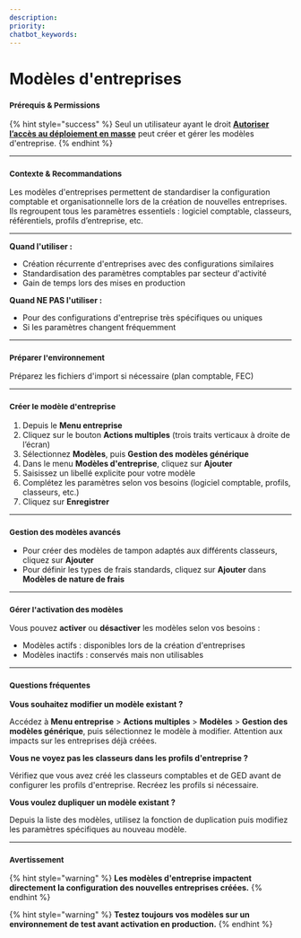 ```yaml
---
description: 
priority: 
chatbot_keywords: 
---
```


# Modèles d'entreprises

### <sup>**Prérequis & Permissions**</sup>

{% hint style="success" %}
Seul un utilisateur ayant le droit [**Autoriser l’accès au déploiement en masse**](detail-des-droits.md) peut créer et gérer les modèles d'entreprise.
{% endhint %}

***

### <sup>**Contexte & Recommandations**</sup>

Les modèles d'entreprises permettent de standardiser la configuration comptable et organisationnelle lors de la création de nouvelles entreprises. Ils regroupent tous les paramètres essentiels : logiciel comptable, classeurs, référentiels, profils d’entreprise, etc.

***

**Quand l'utiliser :**

* Création récurrente d'entreprises avec des configurations similaires
* Standardisation des paramètres comptables par secteur d'activité
* Gain de temps lors des mises en production

**Quand NE PAS l'utiliser :**

* Pour des configurations d'entreprise très spécifiques ou uniques
* Si les paramètres changent fréquemment

***

### <sup>**Préparer l'environnement**</sup>

Préparez les fichiers d'import si nécessaire (plan comptable, FEC)

***

### <sup>**Créer le modèle d'entreprise**</sup>

1. Depuis le **Menu entreprise**
2. Cliquez sur le bouton **Actions multiples** (trois traits verticaux à droite de l’écran)
3. Sélectionnez **Modèles**, puis **Gestion des modèles générique**
4. Dans le menu **Modèles d'entreprise**, cliquez sur **Ajouter**
5. Saisissez un libellé explicite pour votre modèle
6. Complétez les paramètres selon vos besoins (logiciel comptable, profils, classeurs, etc.)
7. Cliquez sur **Enregistrer**

***

### <sup>**Gestion des modèles avancés**</sup>

* Pour créer des modèles de tampon adaptés aux différents classeurs, cliquez sur **Ajouter**
* Pour définir les types de frais standards, cliquez sur **Ajouter** dans **Modèles de nature de frais**

***

### <sup>**Gérer l'activation des modèles**</sup>

Vous pouvez **activer** ou **désactiver** les modèles selon vos besoins :

* Modèles actifs : disponibles lors de la création d'entreprises
* Modèles inactifs : conservés mais non utilisables

***

### <sup>**Questions fréquentes**</sup>

**Vous souhaitez modifier un modèle existant ?**

Accédez à **Menu entreprise** > **Actions multiples** > **Modèles** > **Gestion des modèles générique**, puis sélectionnez le modèle à modifier. Attention aux impacts sur les entreprises déjà créées.

**Vous ne voyez pas les classeurs dans les profils d'entreprise ?**

Vérifiez que vous avez créé les classeurs comptables et de GED avant de configurer les profils d'entreprise. Recréez les profils si nécessaire.

**Vous voulez dupliquer un modèle existant ?**

Depuis la liste des modèles, utilisez la fonction de duplication puis modifiez les paramètres spécifiques au nouveau modèle.

***

### <sup>**Avertissement**</sup>

{% hint style="warning" %}
**Les modèles d'entreprise impactent directement la configuration des nouvelles entreprises créées.**
{% endhint %}

{% hint style="warning" %}
**Testez toujours vos modèles sur un environnement de test avant activation en production.**
{% endhint %}
